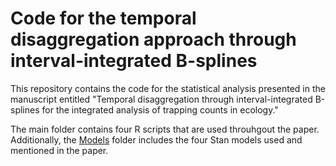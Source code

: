 # Code for the temporal disaggregation approach through interval-integrated B-splines

This repository contains the code for the statistical analysis presented in the manuscript entitled "Temporal disaggregation through interval-integrated B-splines for the integrated analysis of trapping counts in ecology."

The main folder contains four R scripts that are used throuhgout the paper. Additionally, the [Models](Models/) folder includes the four Stan models used and mentioned in the paper.
